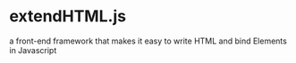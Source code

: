 # extendHTML.js
a front-end framework that makes it easy to write HTML and bind Elements in Javascript
